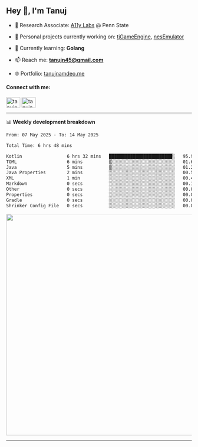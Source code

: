 <h2>Hey 👋, I'm Tanuj</h2>

- 🔬 Research Associate: [A11y Labs](https://a11y.ist.psu.edu/) @ Penn State 

- 🔭 Personal projects currently working on: [tjGameEngine](https://github.com/tanujn45/tjGameEngine), [nesEmulator](https://github.com/tanujn45/nesEmulator)

- 🌱 Currently learning: **Golang**

- 📫 Reach me: **tanujn45@gmail.com**

- 🌐 Portfolio: [tanujnamdeo.me](https://tanujnamdeo.me/)

<h4 align="left">Connect with me:</h4>
<p align="left">
<a href="https://twitter.com/tanujn45" target="blank"><img align="center" src="https://raw.githubusercontent.com/rahuldkjain/github-profile-readme-generator/master/src/images/icons/Social/twitter.svg" alt="tanujn45" height="28" width="38" /></a>
<a href="https://linkedin.com/in/tanujn45" target="blank"><img align="center" src="https://raw.githubusercontent.com/rahuldkjain/github-profile-readme-generator/master/src/images/icons/Social/linked-in-alt.svg" alt="tanujn45" height="28" width="38" /></a>
</p>

-------

📊 **Weekly development breakdown**
<!--START_SECTION:waka-->

```txt
From: 07 May 2025 - To: 14 May 2025

Total Time: 6 hrs 48 mins

Kotlin                 6 hrs 32 mins   ████████████████████████░   95.90 %
TOML                   6 mins          ▒░░░░░░░░░░░░░░░░░░░░░░░░   01.68 %
Java                   5 mins          ▒░░░░░░░░░░░░░░░░░░░░░░░░   01.24 %
Java Properties        2 mins          ░░░░░░░░░░░░░░░░░░░░░░░░░   00.51 %
XML                    1 min           ░░░░░░░░░░░░░░░░░░░░░░░░░   00.42 %
Markdown               0 secs          ░░░░░░░░░░░░░░░░░░░░░░░░░   00.13 %
Other                  0 secs          ░░░░░░░░░░░░░░░░░░░░░░░░░   00.04 %
Properties             0 secs          ░░░░░░░░░░░░░░░░░░░░░░░░░   00.03 %
Gradle                 0 secs          ░░░░░░░░░░░░░░░░░░░░░░░░░   00.03 %
Shrinker Config File   0 secs          ░░░░░░░░░░░░░░░░░░░░░░░░░   00.00 %
```

<!--END_SECTION:waka-->

<img src="https://wakatime.com/share/@018e9abd-1aa4-4aa6-9db7-5ca3b999e810/4650b67a-98aa-46b4-b598-3d8a2451f0df.svg" width="600"/>

-------
